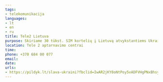 ```yaml
---
tags:
- telekomunikacija
languages:
- lt
- en
- ru
title: Tele2 Lietuva
purpose: Skiriame 30 tūkst. SIM kortelių į Lietuvą atvykstantiems Ukrainos žmonėms. Raudonojo Kryžiaus ir Stiprūs kartu organizacijos perduos PILDYK korteles ukrainiečiams. Su šiomis SIM kortelėmis 3 mėnesius žmonės neribotai ir nemokamai galės skambinti, rašyti SMS ir naudotis internetu. Taip pat primename, kad visi TELE2 klientai į Ukrainą skambinti ir rašyti gali nemokamai.
location: Tele 2 aptarnavimo centrai
time: 
phone: +370 684 00 077
email: 
date: 
urls:
- https://pildyk.lt/slava-ukraini?fbclid=IwAR2jKY8oNtPoy5vADFVHgPNxBhsy2nBPkhEj3wn8m2Pei-593rh_z49A0Vg
---
```

